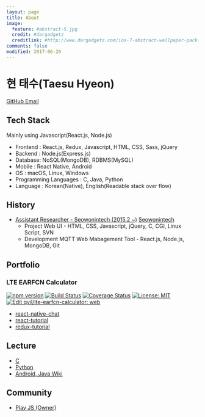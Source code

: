 ```yaml
---
layout: page
title: About
image:
  feature: #abstract-5.jpg
  credit: #dargadgetz
  creditlink: #http://www.dargadgetz.com/ios-7-abstract-wallpaper-pack-for-iphone-5-and-ipod-touch-retina/
comments: false
modified: 2017-06-20
---
```


# 현 태수(Taesu Hyeon)

<div markdown="0">
  <a href="https://github.com/{{ site.owner.github }}" class="btn">
    <i class="fa fa-fw fa-github"></i> GitHub
  </a>
  <a href="mailto:{{ site.owner.email }}" class="btn btn-info">
    <i class="fa fa-fw fa-envelope"></i> Email
  </a>
</div>

## Tech Stack

Mainly using Javascript(React.js, Node.js)

* Frontend : React.js, Redux, Javascript, HTML, CSS, Sass, jQuery
* Backend : Node.js(Express.js)
* Database: NoSQL(MongoDB), RDBMS(MySQL)
* Mobile : React Native, Android
* OS : macOS, Linux, Windows
* Programming Languages : C, Java, Python
* Language : Korean(Native), English(Readable stack over flow)

## History

* [Assistant Researcher - Seowonintech (2015.2 ~)](http://www.seowonintech.co.kr) <a href="https://github.com/seowonintech"><i class="fa fa-fw fa-github"></i>Seowonintech</a>
  * Project Web UI - HTML, CSS, Javascript, jQuery, C, CGI, Linux Script, SVN
  * Development MQTT Web Mabagement Tool - React.js, Node.js, MongoDB, Git

## Portfolio

### LTE EARFCN Calculator

[![npm version](https://badge.fury.io/js/lte-earfcn-calculator.svg)](https://badge.fury.io/js/lte-earfcn-calculator)
[![Build Status](https://travis-ci.org/qvil/lte-earfcn-calculator.svg?branch=master)](https://travis-ci.org/qvil/lte-earfcn-calculator)
[![Coverage Status](https://coveralls.io/repos/github/qvil/lte-earfcn-calculator/badge.svg?branch=master)](https://coveralls.io/github/qvil/lte-earfcn-calculator?branch=master)
[![License: MIT](https://img.shields.io/badge/License-MIT-yellow.svg)](https://opensource.org/licenses/MIT)
[![Edit qvil/lte-earfcn-calculator: web](https://codesandbox.io/static/img/play-codesandbox.svg)](https://codesandbox.io/s/github/qvil/lte-earfcn-calculator/tree/master/demo/web)

* <a href="https://github.com/seowonintech/react-native-chat">
    <i class="fa fa-fw fa-github"></i> react-native-chat
  </a>
* <a href="https://github.com/qvil/react-tutorial">
    <i class="fa fa-fw fa-github"></i> react-tutorial
  </a>
* <a href="https://github.com/qvil/redux-tutorial">
    <i class="fa fa-fw fa-github"></i> redux-tutorial
  </a>

## Lecture

* <a href="https://github.com/qvil/c">
    <i class="fa fa-fw fa-github"></i> C
  </a>
* <a href="https://github.com/qvil/Python">
    <i class="fa fa-fw fa-github"></i> Python
  </a>
* <a href="https://github.com/GeunYoungg/android/wiki">
    <i class="fa fa-fw fa-github"></i> Android, Java Wiki
  </a>

## Community

* <a href="https://github.com/play-js">
    <i class="fa fa-fw fa-github"></i> Play JS (Owner)
  </a>
